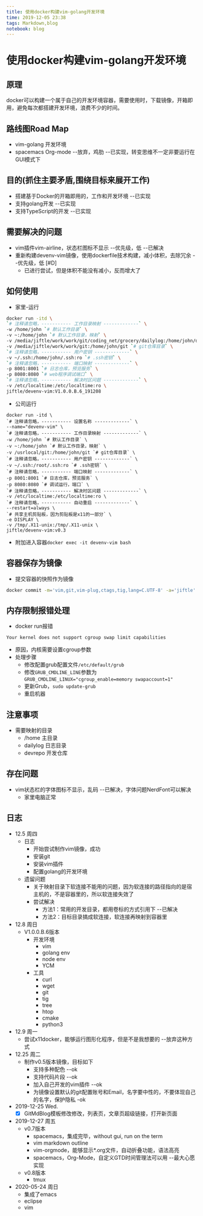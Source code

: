 ```yaml
---
title: 使用docker构建vim-golang开发环境
time: 2019-12-05 23:38
tags: Markdown,blog
notebook: blog
---
```


# 使用docker构建vim-golang开发环境

## 原理

docker可以构建一个属于自己的开发环境容器，需要使用时，下载镜像，开箱即用，避免每次都搭建开发环境，浪费不少的时间。

## 路线图Road Map

- vim-golang 开发环境
- spacemacs Org-mode  --放弃，鸡肋  --已实现，转变思维不一定非要运行在GUI模式下

## 目的(抓住主要矛盾,围绕目标来展开工作)

- 搭建基于Docker的开箱即用的，工作和开发环境  --已实现
- 支持golang开发  --已实现
- 支持TypeScript的开发  --已实现

## 需要解决的问题

- vim插件vim-airline，状态栏图标不显示  --优先级，低   --已解决
- 重新构建devenv-vim镜像，使用dockerfile技术构建，减小体积，去除冗余  --优先级，低 [#D]
    - 已进行尝试，但是体积不能没有减小，反而增大了

## 如何使用

- 家里-运行
```bash
docker run -itd \
`# 注释请忽略，----------- 工作目录映射 -------------` \
-w /home/john `# 默认工作目录` \
-v ~:/home/john `# 默认工作目录，映射` \
-v /media/jiftle/work/work/git/coding_net/grocery/dailylog:/home/john/dailylog `# 日志仓库目录` \
-v /media/jiftle/work/work/git:/home/john/git `# git仓库目录` \
`# 注释请忽略，----------- 用户密钥 -------------` \
-v ~/.ssh:/home/john/.ssh:ro `# .ssh密钥` \
`# 注释请忽略，----------- 端口映射 -------------` \
-p 8001:8001 `# 日志仓库，预览服务` \
-p 8080:8080 `# web程序调试端口` \
`# 注释请忽略，----------- 解决时区问题 -------------` \
-v /etc/localtime:/etc/localtime:ro \
jiftle/devenv-vim:V1.0.0.B.6_191208
```
- 公司运行
```
docker run -itd \
`# 注释请忽略，----------- 设置名称 -------------` \
--name="devenv-vim" \
`# 注释请忽略，----------- 工作目录映射 -------------` \
-w /home/john `# 默认工作目录` \
-v ~:/home/john `# 默认工作目录，映射` \
-v /usrlocal/git:/home/john/git `# git仓库目录` \
`# 注释请忽略，----------- 用户密钥 -------------` \
-v ~/.ssh:/root/.ssh:ro `# .ssh密钥` \
`# 注释请忽略，----------- 端口映射 -------------` \
-p 8001:8001 `# 日志仓库，预览服务` \
-p 8080:8080 `# 调试运行，端口` \
`# 注释请忽略，----------- 解决时区问题 -------------` \
-v /etc/localtime:/etc/localtime:ro \
`# 注释请忽略，----------- 自动重启 -------------` \
--restart=always \
`# 共享主机剪贴板，因为剪贴板是x11的一部分` \
-e DISPLAY \
-v /tmp/.X11-unix:/tmp/.X11-unix \
jiftle/devenv-vim:v0.3
```
- 附加进入容器`docker exec -it devenv-vim bash`

## 容器保存为镜像

- 提交容器的快照作为镜像
```bash
docker commit -m='vim,git,vim-plug,ctags,tig,lang=C.UTF-8' -a='jiftle' 5d jiftle/devenv-vim:V1.0.0.B.1_191206
```

## 内存限制报错处理

- docker run报错
```
Your kernel does not support cgroup swap limit capabilities
```
- 原因，内核需要设置cgroup参数
- 处理步骤
    - 修改配置grub配置文件`/etc/default/grub`
    - 修改`GRUB_CMDLINE_LINE`参数为`GRUB_CMDLINE_LINUX="cgroup_enable=memory swapaccount=1"`
    - 更新Grub，`sudo update-grub`
    - 重启机器

## 注意事项

- 需要映射的目录
  - /home 主目录
  - dailylog 日志目录
  - devrepo 开发仓库

## 存在问题

- vim状态栏的字体图标不显示，乱码  --已解决，字体问题NerdFont可以解决
    - 家里电脑正常

## 日志

- 12.5 周四
  - 日志
    - 开始尝试制作vim镜像，成功
    - 安装git
    - 安装vim插件
    - 配置golang的开发环境
  - 遗留问题
    - 关于映射目录下软连接不能用的问题，因为软连接的路径指向的是宿主机的，不是容器里的，所以软连接失效了
    - 尝试解决
      - 方法1：常用的开发目录，都用卷标的方式引用下  --已解决
      - 方法2：目标目录搞成软连接，软连接再映射到容器里
- 12.8 周日
  - V1.0.0.B.6版本
    - 开发环境
      - vim
      - golang env
      - node env
      - YCM
    - 工具
      - curl
      - wget
      - git
      - tig
      - tree
      - htop
      - cmake
      - python3
- 12.9 周一
  - 尝试x11docker，能够运行图形化程序，但是不是我想要的   --放弃这种方式
- 12.25 周二
    - 制作v0.5版本镜像，目标如下
        - 支持多种配色       --ok
        - 支持代码片段       --ok
        - 加入自己开发的vim插件  --ok
        - 为镜像设置默认的git配置账号和Email，名字要中性的，不要体现自己的名字，保护隐私  -ok
- 2019-12-25 Wed.
    - [x] GitMdBlog模板修改修改，列表页，文章页超级链接，打开新页面
- 2019-12-27 周五
    - v0.7版本
        - spacemacs，集成完毕，without gui, run on the term
        - vim markdown outline
        - vim-orgmode，能够显示*.org文件，自动折叠功能，语法高亮
        - spacemacs，Org-Mode，自定义GTD时间管理法可以用  --最大心愿实现
    - v0.8版本
        - tmux
- 2020-05-24 周日
    - 集成了emacs
    - eclipse
    - vim

